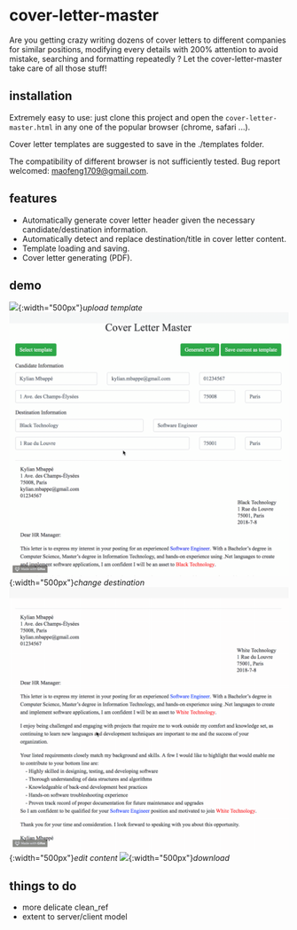 # cover-letter-master

Are you getting crazy writing dozens of cover letters to different companies for similar positions, modifying every details with 200% attention to avoid mistake, searching and formatting repeatedly ? Let the cover-letter-master take care of all those stuff! 

## installation

Extremely easy to use: just clone this project and open the `cover-letter-master.html` in any one of the popular browser (chrome, safari ...).

Cover letter templates are suggested to save in the ./templates folder.

The compatibility of different browser is not sufficiently tested. Bug report welcomed: maofeng1709@gmail.com.

## features

- Automatically generate cover letter header given the necessary candidate/destination information.
- Automatically detect and replace destination/title in cover letter content.
- Template loading and saving.
- Cover letter generating (PDF).


## demo
![](./upload.gif){:width="500px"}_upload template_
![](./chang_destination.gif){:width="500px"}_change destination_
![](./edit.gif){:width="500px"}_edit content_
![](./download.gif){:width="500px"}_download_

## things to do

- more delicate clean_ref
- extent to server/client model